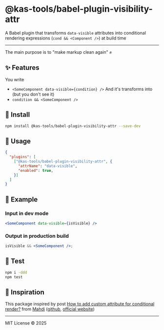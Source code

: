 # @kas-tools/babel-plugin-visibility-attr

A Babel plugin that transforms `data-visible` attributes into conditional rendering expressions (`cond && <Component />`) at build time

---

The main purpose is to "make markup clean again" ✊

## ✨ Features

You write
- `<SomeComponent data-visible={condition} />`
And it's transforms into (but you don't see it)
- `condition && <SomeComponent />`

## 🔧 Install

```bash
npm install @kas-tools/babel-plugin-visibility-attr --save-dev
```

## 🧪 Usage

```json
{
  "plugins": [
    ["@kas-tools/babel-plugin-visibility-attr", {
      "attrName": "data-visible",
      "enabled": true,
    }]
  ]
}
```

## 🧾 Example

### Input in dev mode

```jsx
<SomeComponent data-visible={isVisible} />
```

### Output in production build

```jsx
isVisible && <SomeComponent />;
```

## 🧪 Test

```bash
npm i -ddd
npm test
```

## 🖤 Inspiration
This package inspired by post [How to add custom attribute for conditional render?](https://stackoverflow.com/questions/79662332/how-to-add-custom-attribute-for-conditional-render) from [Mahdi](https://stackoverflow.com/users/2535843/mahdi) ([github](https://github.com/mahdix), [official website](https://mahdix.com/))

---

MIT License © 2025
